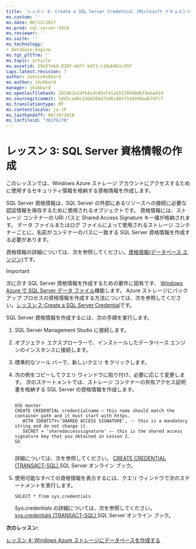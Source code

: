 ```yaml
---
title: 'レッスン 3: Create a SQL Server Credential |Microsoft ドキュメント'
ms.custom: ''
ms.date: 06/13/2017
ms.prod: sql-server-2014
ms.reviewer: ''
ms.suite: ''
ms.technology:
- database-engine
ms.tgt_pltfrm: ''
ms.topic: article
ms.assetid: 29e57ebd-828f-4dff-b473-c10ab0b1c597
caps.latest.revision: 7
author: JennieHubbard
ms.author: jhubbard
manager: jhubbard
ms.openlocfilehash: 201863a1df64cdc85ef41a55170948dbf4eba419
ms.sourcegitcommit: 5dd5cad0c1bbd308471d6c885f516948ad67dfcf
ms.translationtype: MT
ms.contentlocale: ja-JP
ms.lasthandoff: 06/19/2018
ms.locfileid: "36176170"
---
```

# <a name="lesson-3-create-a-sql-server-credential"></a>レッスン 3: SQL Server 資格情報の作成
  このレッスンでは、Windows Azure ストレージ アカウントにアクセスするために使用するセキュリティ情報を格納する資格情報を作成します。  
  
 SQL Server 資格情報は、SQL Server の外部にあるリソースへの接続に必要な認証情報を保存するために使用されるオブジェクトです。 資格情報には、ストレージ コンテナーの URI パスと Shared Access Signature キー値が格納されます。 データ ファイルまたはログ ファイルによって使用されるストレージ コンテナーごとに、名前がコンテナーのパスに一致する SQL Server 資格情報を作成する必要があります。  
  
 資格情報の詳細については、次を参照してください。[資格情報&#40;データベース エンジン&#41;](security/authentication-access/credentials-database-engine.md)です。  
  
> [!IMPORTANT]  
>  次に示す SQL Server 資格情報を作成するための要件に固有です、 [Windows Azure で SQL Server データ ファイル](databases/sql-server-data-files-in-microsoft-azure.md)機能します。 Azure ストレージにバックアップ プロセスの資格情報を作成する方法については、次を参照してください。[レッスン 2: Create a SQL Server Credential](../tutorials/lesson-2-create-a-sql-server-credential.md)です。  
  
 SQL Server 資格情報を作成するには、次の手順を実行します。  
  
1.  SQL Server Management Studio に接続します。  
  
2.  オブジェクト エクスプローラーで、インストールしたデータベース エンジンのインスタンスに接続します。  
  
3.  標準的なツール バーで、新しいクエリ をクリックします。  
  
4.  次の例をコピーしてクエリ ウィンドウに貼り付け、必要に応じて変更します。 次のステートメントでは、ストレージ コンテナーの共有アクセス証明書を格納する SQL Server の資格情報を作成します。  
  
    ```tsql  
  
    USE master  
    CREATE CREDENTIAL credentialname – this name should match the container path and it must start with https.   
       WITH IDENTITY='SHARED ACCESS SIGNATURE', -- this is a mandatory string and do not change it.   
       SECRET = 'sharedaccesssignature' –- this is the shared access signature key that you obtained in Lesson 2.   
    GO  
  
    ```  
  
     詳細については、次を参照してください。 [CREATE CREDENTIAL &#40;TRANSACT-SQL&#41; ](/sql/t-sql/statements/create-credential-transact-sql) SQL Server オンライン ブック。  
  
5.  使用可能なすべての資格情報を表示するには、クエリ ウィンドウで次のステートメントを実行します。  
  
    ```tsql  
    SELECT * from sys.credentials  
    ```  
  
     Sys.credentials の詳細については、次を参照してください。 [sys.credentials &#40;TRANSACT-SQL&#41; ](/sql/relational-databases/system-catalog-views/sys-credentials-transact-sql) SQL Server オンライン ブック。  
  
 **次のレッスン:**  
  
 [レッスン 4: Windows Azure ストレージにデータベースを作成する](lesson-3-database-backup-to-url.md)  
  
  
